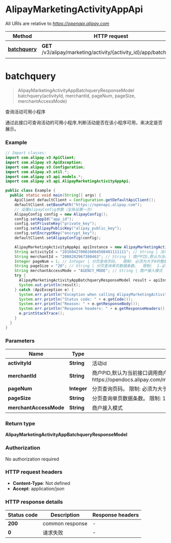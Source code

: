 # AlipayMarketingActivityAppApi

All URIs are relative to *https://openapi.alipay.com*

| Method | HTTP request | Description |
|------------- | ------------- | -------------|
| [**batchquery**](AlipayMarketingActivityAppApi.md#batchquery) | **GET** /v3/alipay/marketing/activity/{activity_id}/app/batchquery | 查询活动可用小程序 |


<a name="batchquery"></a>
# **batchquery**
> AlipayMarketingActivityAppBatchqueryResponseModel batchquery(activityId, merchantId, pageNum, pageSize, merchantAccessMode)

查询活动可用小程序

通过此接口可查询活动的可用小程序,判断活动是否在该小程序可用，来决定是否展示。

### Example
```java
// Import classes:
import com.alipay.v3.ApiClient;
import com.alipay.v3.ApiException;
import com.alipay.v3.Configuration;
import com.alipay.v3.util.*;
import com.alipay.v3.api.models.*;
import com.alipay.v3.api.AlipayMarketingActivityAppApi;

public class Example {
  public static void main(String[] args) {
    ApiClient defaultClient = Configuration.getDefaultApiClient();
    defaultClient.setBasePath("https://openapi.alipay.com");
    // 设置alipayConfig参数（全局设置一次）
    AlipayConfig config = new AlipayConfig();
    config.setAppId("app_id");
    config.setPrivateKey("private_key");
    config.setAlipayPublicKey("alipay_public_key");
    config.setEncryptKey("encrypt_key");
    defaultClient.setAlipayConfig(config);

    AlipayMarketingActivityAppApi apiInstance = new AlipayMarketingActivityAppApi(defaultClient);
    String activityId = "2016042700826004508401111111"; // String | 活动id
    String merchantId = "2088202967380463"; // String | 商户PID,默认为当前接口调用商户  限制:  接口调用者必须有商户代运营权限。   代运营授权流程https://opendocs.alipay.com/mini/01hm6i#%E4%BB%A3%E8%BF%90%E8%90%A5%E6%8E%88%E6%9D%83
    Integer pageNum = 1; // Integer | 分页查询页码。  限制: 必须为大于0的整数
    String pageSize = "20"; // String | 分页查询单页数据条数。  限制:  1.必须为大于0的整数  2.每页最大值为20
    String merchantAccessMode = "AGENCY_MODE"; // String | 商户接入模式
    try {
      AlipayMarketingActivityAppBatchqueryResponseModel result = apiInstance.batchquery(activityId, merchantId, pageNum, pageSize, merchantAccessMode);
      System.out.println(result);
    } catch (ApiException e) {
      System.err.println("Exception when calling AlipayMarketingActivityAppApi#batchquery");
      System.err.println("Status code: " + e.getCode());
      System.err.println("Reason: " + e.getResponseBody());
      System.err.println("Response headers: " + e.getResponseHeaders());
      e.printStackTrace();
    }
  }
}
```

### Parameters

| Name | Type | Description  | Notes |
|------------- | ------------- | ------------- | -------------|
| **activityId** | **String**| 活动id | |
| **merchantId** | **String**| 商户PID,默认为当前接口调用商户  限制:  接口调用者必须有商户代运营权限。   代运营授权流程https://opendocs.alipay.com/mini/01hm6i#%E4%BB%A3%E8%BF%90%E8%90%A5%E6%8E%88%E6%9D%83 | [optional] |
| **pageNum** | **Integer**| 分页查询页码。  限制: 必须为大于0的整数 | [optional] |
| **pageSize** | **String**| 分页查询单页数据条数。  限制:  1.必须为大于0的整数  2.每页最大值为20 | [optional] |
| **merchantAccessMode** | **String**| 商户接入模式 | [optional] |

### Return type

**AlipayMarketingActivityAppBatchqueryResponseModel**

### Authorization

No authorization required

### HTTP request headers

 - **Content-Type**: Not defined
 - **Accept**: application/json

### HTTP response details
| Status code | Description | Response headers |
|-------------|-------------|------------------|
| **200** | common response |  -  |
| **0** | 请求失败 |  -  |

